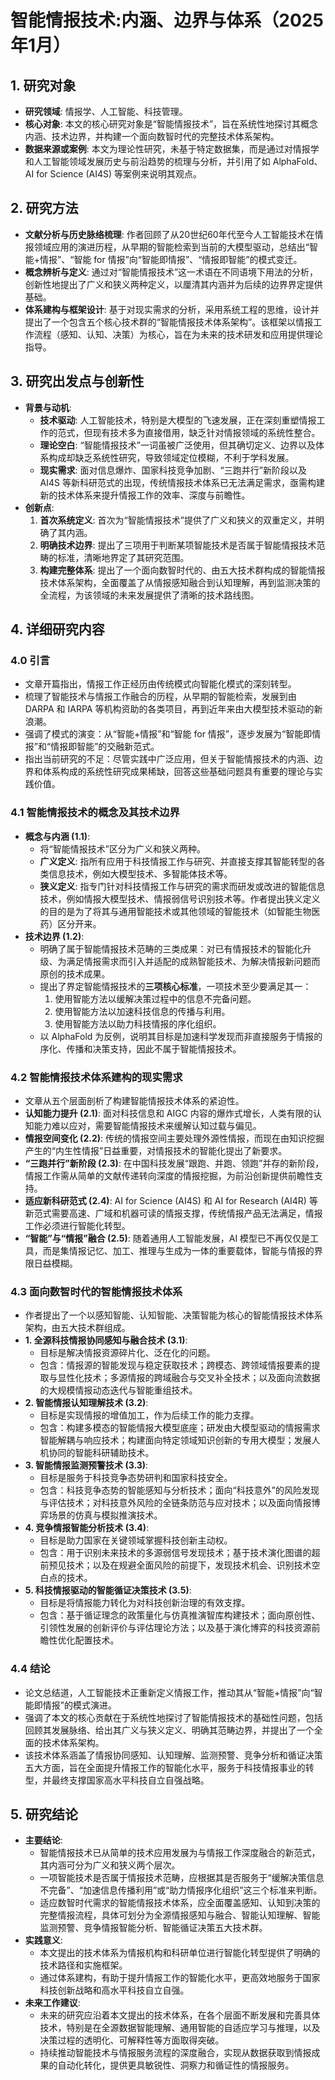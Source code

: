# 智能情报技术:内涵、边界与体系（2025年1月）

## 1. 研究对象
- **研究领域**: 情报学、人工智能、科技管理。
- **核心对象**: 本文的核心研究对象是“智能情报技术”，旨在系统性地探讨其概念内涵、技术边界，并构建一个面向数智时代的完整技术体系架构。
- **数据来源或案例**: 本文为理论性研究，未基于特定数据集，而是通过对情报学和人工智能领域发展历史与前沿趋势的梳理与分析，并引用了如 AlphaFold、AI for Science (AI4S) 等案例来说明其观点。

## 2. 研究方法
- **文献分析与历史脉络梳理**: 作者回顾了从20世纪60年代至今人工智能技术在情报领域应用的演进历程，从早期的智能检索到当前的大模型驱动，总结出“智能+情报”、“智能 for 情报”向“智能即情报”、“情报即智能”的模式变迁。
- **概念辨析与定义**: 通过对“智能情报技术”这一术语在不同语境下用法的分析，创新性地提出了广义和狭义两种定义，以厘清其内涵并为后续的边界界定提供基础。
- **体系建构与框架设计**: 基于对现实需求的分析，采用系统工程的思维，设计并提出了一个包含五个核心技术群的“智能情报技术体系架构”。该框架以情报工作流程（感知、认知、决策）为核心，旨在为未来的技术研发和应用提供理论指导。

## 3. 研究出发点与创新性
- **背景与动机**:
    - **技术驱动**: 人工智能技术，特别是大模型的飞速发展，正在深刻重塑情报工作的范式，但现有技术多为直接借用，缺乏针对情报领域的系统性整合。
    - **理论空白**: “智能情报技术”一词虽被广泛使用，但其确切定义、边界以及体系构成却缺乏系统性研究，导致领域定位模糊，不利于学科发展。
    - **现实需求**: 面对信息爆炸、国家科技竞争加剧、“三跑并行”新阶段以及 AI4S 等新科研范式的出现，传统情报技术体系已无法满足需求，亟需构建新的技术体系来提升情报工作的效率、深度与前瞻性。
- **创新点**:
    1. **首次系统定义**: 首次为“智能情报技术”提供了广义和狭义的双重定义，并明确了其内涵。
    2. **明确技术边界**: 提出了三项用于判断某项智能技术是否属于智能情报技术范畴的标准，清晰地界定了其研究范围。
    3. **构建完整体系**: 提出了一个面向数智时代的、由五大技术群构成的智能情报技术体系架构，全面覆盖了从情报感知融合到认知理解，再到监测决策的全流程，为该领域的未来发展提供了清晰的技术路线图。

## 4. 详细研究内容
### 4.0 引言
- 文章开篇指出，情报工作正经历由传统模式向智能化模式的深刻转型。
- 梳理了智能技术与情报工作融合的历程，从早期的智能检索，发展到由 DARPA 和 IARPA 等机构资助的各类项目，再到近年来由大模型技术驱动的新浪潮。
- 强调了模式的演变：从“智能+情报”和“智能 for 情报”，逐步发展为“智能即情报”和“情报即智能”的交融新范式。
- 指出当前研究的不足：尽管实践中广泛应用，但关于智能情报技术的内涵、边界和体系构成的系统性研究成果稀缺，回答这些基础问题具有重要的理论与实践价值。

### 4.1 智能情报技术的概念及其技术边界
- **概念与内涵 (1.1)**:
    - 将“智能情报技术”区分为广义和狭义两种。
    - **广义定义**: 指所有应用于科技情报工作与研究、并直接支撑其智能转型的各类信息技术，例如大模型技术、多智能体技术等。
    - **狭义定义**: 指专门针对科技情报工作与研究的需求而研发或改进的智能信息技术，例如情报大模型技术、情报弱信号识别技术等。作者提出狭义定义的目的是为了将其与通用智能技术或其他领域的智能技术（如智能生物医药）区分开来。
- **技术边界 (1.2)**:
    - 明确了属于智能情报技术范畴的三类成果：对已有情报技术的智能化升级、为满足情报需求而引入并适配的成熟智能技术、为解决情报新问题而原创的技术成果。
    - 提出了界定智能情报技术的**三项核心标准**，一项技术至少要满足其一：
        1. 使用智能方法以缓解决策过程中的信息不完备问题。
        2. 使用智能方法以加速科技信息的传播与利用。
        3. 使用智能方法以助力科技情报的序化组织。
    - 以 AlphaFold 为反例，说明其目标是加速科学发现而非直接服务于情报的序化、传播和决策支持，因此不属于智能情报技术。

### 4.2 智能情报技术体系建构的现实需求
- 文章从五个层面剖析了构建智能情报技术体系的紧迫性。
- **认知能力提升 (2.1)**: 面对科技信息和 AIGC 内容的爆炸式增长，人类有限的认知能力难以应对，需要智能情报技术来缓解认知过载与偏见。
- **情报空间变化 (2.2)**: 传统的情报空间主要处理外源性情报，而现在由知识挖掘产生的“内生性情报”日益重要，对情报技术的智能化提出了新要求。
- **“三跑并行”新阶段 (2.3)**: 在中国科技发展“跟跑、并跑、领跑”并存的新阶段，情报工作需从简单的文献传递转向深度的情报挖掘，为前沿创新提供前瞻性支持。
- **适应新科研范式 (2.4)**: AI for Science (AI4S) 和 AI for Research (AI4R) 等新范式需要高速、广域和机器可读的情报支撑，传统情报产品无法满足，情报工作必须进行智能化转型。
- **“智能”与“情报”融合 (2.5)**: 随着通用人工智能发展，AI 模型已不再仅仅是工具，而是集情报记忆、加工、推理与生成为一体的重要载体，智能与情报的界限日益模糊。

### 4.3 面向数智时代的智能情报技术体系
- 作者提出了一个以感知智能、认知智能、决策智能为核心的智能情报技术体系架构，由五大技术群组成。
- **1. 全源科技情报协同感知与融合技术 (3.1)**:
    - 目标是解决情报资源碎片化、泛在化的问题。
    - 包含：情报源的智能发现与稳定获取技术；跨模态、跨领域情报要素的提取与显性化技术；多源情报的跨域融合与交叉补全技术；以及面向流数据的大规模情报动态迭代与智能重组技术。
- **2. 智能情报认知理解技术 (3.2)**:
    - 目标是实现情报的增值加工，作为后续工作的能力支撑。
    - 包含：构建多模态的智能情报大模型底座；研发由大模型驱动的情报需求智能解耦与响应技术；构建面向特定领域知识创新的专用大模型；发展人机协同的智能科研辅助技术。
- **3. 智能情报监测预警技术 (3.3)**:
    - 目标是服务于科技竞争态势研判和国家科技安全。
    - 包含：科技竞争态势的智能感知与分析技术；面向“科技意外”的风险发现与评估技术；对科技意外风险的全链条防范与应对技术；以及面向情报博弈场景的仿真与模拟推演技术。
- **4. 竞争情报智能分析技术 (3.4)**:
    - 目标是助力国家在关键领域掌握科技创新主动权。
    - 包含：用于识别未来技术的多源弱信号发现技术；基于技术演化图谱的超前预见技术；以及在规避全面风险的前提下，发现技术机会、识别技术空白点的技术。
- **5. 科技情报驱动的智能循证决策技术 (3.5)**:
    - 目标是将情报能力转化为对科技创新治理的有效支撑。
    - 包含：基于循证理念的政策量化与仿真推演智库构建技术；面向原创性、引领性发展的创新评价与评估理论方法；以及基于演化博弈的科技资源前瞻性优化配置技术。

### 4.4 结论
- 论文总结道，人工智能技术正重新定义情报工作，推动其从“智能+情报”向“智能即情报”的模式演进。
- 强调了本文的核心贡献在于系统性地探讨了智能情报技术的基础性问题，包括回顾其发展脉络、给出其广义与狭义定义、明确其范畴边界，并提出了一个全面的技术体系架构。
- 该技术体系涵盖了情报协同感知、认知理解、监测预警、竞争分析和循证决策五大方面，旨在全面提升情报工作的智能化水平，服务于科技情报事业的转型，并最终支撑国家高水平科技自立自强战略。

## 5. 研究结论
- **主要结论**:
    - 智能情报技术已从简单的技术应用发展为与情报工作深度融合的新范式，其内涵可分为广义和狭义两个层次。
    - 一项智能技术是否属于情报技术范畴，应根据其是否服务于“缓解决策信息不完备”、“加速信息传播利用”或“助力情报序化组织”这三个标准来判断。
    - 适应数智时代需求的智能情报技术体系，应全面覆盖感知、认知到决策的完整情报流程，具体可划分为全源情报感知与融合、智能认知理解、智能监测预警、竞争情报智能分析、智能循证决策五大技术群。
- **实践意义**:
    - 本文提出的技术体系为情报机构和科研单位进行智能化转型提供了明确的技术路径和实施框架。
    - 通过体系建构，有助于提升情报工作的智能化水平，更高效地服务于国家科技创新战略和高水平科技自立自强。
- **未来工作建议**:
    - 未来的研究应沿着本文提出的技术体系，在各个层面不断发展和完善具体技术，特别是在全源数据智能理解、通用智能的自适应学习与推理，以及决策过程的透明化、可解释性等方面取得突破。
    - 持续推动智能技术与情报服务流程的深度融合，实现从数据获取到情报成果的自动化转化，提供更具敏锐性、洞察力和循证性的情报服务。 